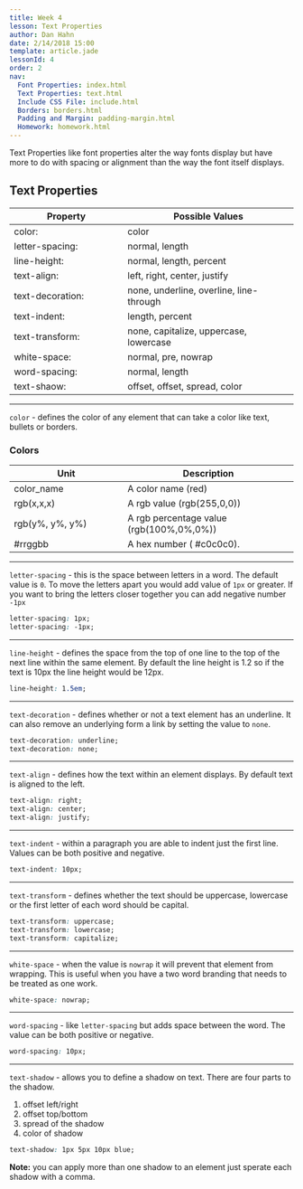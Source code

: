 ```yaml
---
title: Week 4
lesson: Text Properties
author: Dan Hahn
date: 2/14/2018 15:00
template: article.jade
lessonId: 4
order: 2
nav:
  Font Properties: index.html
  Text Properties: text.html
  Include CSS File: include.html
  Borders: borders.html
  Padding and Margin: padding-margin.html
  Homework: homework.html
---
```


Text Properties like font properties alter the way fonts display but have more to do with spacing or alignment than the way the font itself displays.

## Text Properties

| Property         | Possible Values                         |
| ---------------- | --------------------------------------- |
| color:           | color                                   |
| letter-spacing:  | normal, length                          |
| line-height:     | normal, length, percent                 |
| text-align:      | left, right, center, justify            |
| text-decoration: | none, underline, overline, line-through |
| text-indent:     | length, percent                         |
| text-transform:  | none, capitalize, uppercase, lowercase  |
| white-space:     | normal, pre, nowrap                     |
| word-spacing:    | normal, length                          |
| text-shaow:      | offset, offset, spread, color           |

---

`color` - defines the color of any element that can take a color like text, bullets or borders.

### Colors

| Unit            | Description                              |
| --------------- | ---------------------------------------- |
| color_name      | A color name (red)                       |
| rgb(x,x,x)      | A rgb value (rgb(255,0,0))               |
| rgb(y%, y%, y%) | A rgb percentage value (rgb(100%,0%,0%)) |
| #rrggbb         | A hex number ( #c0c0c0).                 |

---

`letter-spacing` - this is the space between letters in a word. The default value is `0`. To move the letters apart you would add value of `1px` or greater. If you want to bring the letters closer together you can add negative number `-1px`

```css
letter-spacing: 1px;
letter-spacing: -1px;
```

---

`line-height` - defines the space from the top of one line to the top of the next line within the same element. By default the line height is 1.2 so if the text is 10px the line height would be 12px.

```css
line-height: 1.5em;
```

---

`text-decoration` - defines whether or not a text element has an underline. It can also remove an underlying form a link by setting the value to `none`.

```css
text-decoration: underline;
text-decoration: none;
```

---

`text-align` - defines how the text within an element displays. By default text is aligned to the left.

```css
text-align: right;
text-align: center;
text-align: justify;
```

---

`text-indent` - within a paragraph you are able to indent just the first line. Values can be both positive and negative.

```css
text-indent: 10px;
```

---

`text-transform` - defines whether the text should be uppercase, lowercase or the first letter of each word should be capital.

```css
text-transform: uppercase;
text-transform: lowercase;
text-transform: capitalize;
```

---

`white-space` - when the value is `nowrap` it will prevent that element from wrapping. This is useful when you have a two word branding that needs to be treated as one work.

```css
white-space: nowrap;
```

---

`word-spacing` - like `letter-spacing` but adds space between the word. The value can be both positive or negative.

```css
word-spacing: 10px;
```

---

`text-shadow` - allows you to define a shadow on text. There are four parts to the shadow.

1.  offset left/right
2.  offset top/bottom
3.  spread of the shadow
4.  color of shadow

```css
text-shadow: 1px 5px 10px blue;
```

**Note:** you can apply more than one shadow to an element just sperate each shadow with a comma.

<style>
table tr td:nth-child(1){width:40%}
td .label {margin-right: 4px;cursor: pointer;}
</style>

<script src="lesson5.js"></script>
